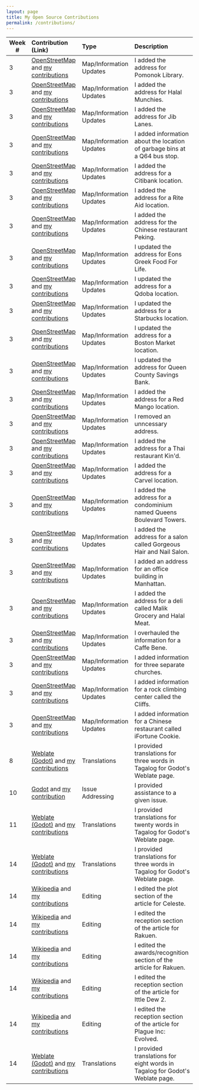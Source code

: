 ```yaml
---
layout: page
title: My Open Source Contributions
permalink: /contributions/
---
```


<!--
Type of the contribution should be "Wikipedia edit", "OpenStreet Map feature", "Project Documentation", "Project Code", "Blog Edit", etc.

The description should include a brief summary of what you did.

Replace the first row below with your contribution.

-->


| Week #       | Contribution (Link)  | Type  | Description |
|---|:---|:---|:---|
|  3   | [OpenStreetMap](https://www.openstreetmap.org) and [my contributions](https://www.openstreetmap.org/user/Bakainkorp/history#map=12/40.7269/-73.8937)   | Map/Information Updates  | I added the address for Pomonok Library. |
|  3   | [OpenStreetMap](https://www.openstreetmap.org) and [my contributions](https://www.openstreetmap.org/user/Bakainkorp/history#map=12/40.7269/-73.8937)   | Map/Information Updates  | I added the address for Halal Munchies. |
|  3   | [OpenStreetMap](https://www.openstreetmap.org) and [my contributions](https://www.openstreetmap.org/user/Bakainkorp/history#map=12/40.7269/-73.8937)   | Map/Information Updates  | I added the address for Jib Lanes. |
|  3   | [OpenStreetMap](https://www.openstreetmap.org) and [my contributions](https://www.openstreetmap.org/user/Bakainkorp/history#map=12/40.7269/-73.8937)   | Map/Information Updates  | I added information about the location of garbage bins at a Q64 bus stop. |
|  3   | [OpenStreetMap](https://www.openstreetmap.org) and [my contributions](https://www.openstreetmap.org/user/Bakainkorp/history#map=12/40.7269/-73.8937)   | Map/Information Updates  | I added the address for a Citibank location. |
|  3   | [OpenStreetMap](https://www.openstreetmap.org) and [my contributions](https://www.openstreetmap.org/user/Bakainkorp/history#map=12/40.7269/-73.8937)   | Map/Information Updates  | I added the address for a Rite Aid location. |
|  3   | [OpenStreetMap](https://www.openstreetmap.org) and [my contributions](https://www.openstreetmap.org/user/Bakainkorp/history#map=12/40.7269/-73.8937)   | Map/Information Updates  | I added the address for the Chinese restaurant Peking. |
|  3   | [OpenStreetMap](https://www.openstreetmap.org) and [my contributions](https://www.openstreetmap.org/user/Bakainkorp/history#map=12/40.7269/-73.8937)   | Map/Information Updates  | I updated the address for Eons Greek Food For Life.|
|  3   | [OpenStreetMap](https://www.openstreetmap.org) and [my contributions](https://www.openstreetmap.org/user/Bakainkorp/history#map=12/40.7269/-73.8937)   | Map/Information Updates  | I updated the address for a Qdoba location.|
|  3   | [OpenStreetMap](https://www.openstreetmap.org) and [my contributions](https://www.openstreetmap.org/user/Bakainkorp/history#map=12/40.7269/-73.8937)   | Map/Information Updates  | I updated the address for a Starbucks location.|
|  3   | [OpenStreetMap](https://www.openstreetmap.org) and [my contributions](https://www.openstreetmap.org/user/Bakainkorp/history#map=12/40.7269/-73.8937)   | Map/Information Updates  | I updated the address for a Boston Market location.|
|  3   | [OpenStreetMap](https://www.openstreetmap.org) and [my contributions](https://www.openstreetmap.org/user/Bakainkorp/history#map=12/40.7269/-73.8937)   | Map/Information Updates  | I updated the address for Queen County Savings Bank.|
|  3   | [OpenStreetMap](https://www.openstreetmap.org) and [my contributions](https://www.openstreetmap.org/user/Bakainkorp/history#map=12/40.7269/-73.8937)   | Map/Information Updates  | I added the address for a Red Mango location. |
|  3   | [OpenStreetMap](https://www.openstreetmap.org) and [my contributions](https://www.openstreetmap.org/user/Bakainkorp/history#map=12/40.7269/-73.8937)   | Map/Information Updates  | I removed an unncessary address.|
|  3   | [OpenStreetMap](https://www.openstreetmap.org) and [my contributions](https://www.openstreetmap.org/user/Bakainkorp/history#map=12/40.7269/-73.8937)   | Map/Information Updates  | I added the address for a Thai restaurant Kin'd. |
|  3   | [OpenStreetMap](https://www.openstreetmap.org) and [my contributions](https://www.openstreetmap.org/user/Bakainkorp/history#map=12/40.7269/-73.8937)   | Map/Information Updates  | I added the address for a Carvel location. |
|  3   | [OpenStreetMap](https://www.openstreetmap.org) and [my contributions](https://www.openstreetmap.org/user/Bakainkorp/history#map=12/40.7269/-73.8937)   | Map/Information Updates  | I added the address for a condominium named Queens Boulevard Towers. |
|  3   | [OpenStreetMap](https://www.openstreetmap.org) and [my contributions](https://www.openstreetmap.org/user/Bakainkorp/history#map=12/40.7269/-73.8937)   | Map/Information Updates  | I added the address for a salon called Gorgeous Hair and Nail Salon. |
|  3   | [OpenStreetMap](https://www.openstreetmap.org) and [my contributions](https://www.openstreetmap.org/user/Bakainkorp/history#map=12/40.7269/-73.8937)   | Map/Information Updates  | I added an address for an office building in Manhattan. |
|  3   | [OpenStreetMap](https://www.openstreetmap.org) and [my contributions](https://www.openstreetmap.org/user/Bakainkorp/history#map=12/40.7269/-73.8937)   | Map/Information Updates  | I added the address for a deli called Malik Grocery and Halal Meat. |
|  3   | [OpenStreetMap](https://www.openstreetmap.org) and [my contributions](https://www.openstreetmap.org/user/Bakainkorp/history#map=12/40.7269/-73.8937)   | Map/Information Updates  | I overhauled the information for a Caffe Bene. |
|  3   | [OpenStreetMap](https://www.openstreetmap.org) and [my contributions](https://www.openstreetmap.org/user/Bakainkorp/history#map=12/40.7269/-73.8937)   | Map/Information Updates  | I added information for three separate churches. |
|  3   | [OpenStreetMap](https://www.openstreetmap.org) and [my contributions](https://www.openstreetmap.org/user/Bakainkorp/history#map=12/40.7269/-73.8937)   | Map/Information Updates  | I added information for a rock climbing center called the Cliffs. |
|  3   | [OpenStreetMap](https://www.openstreetmap.org) and [my contributions](https://www.openstreetmap.org/user/Bakainkorp/history#map=12/40.7269/-73.8937)   | Map/Information Updates  | I added information for a Chinese restaurant called iFortune Cookie. |
|  8   | [Weblate (Godot)](https://hosted.weblate.org/projects/godot-engine/godot/) and [my contributions](https://hosted.weblate.org/user/Bakainkorp/)   | Translations  | I provided translations for three words in Tagalog for Godot's Weblate page. |
|  10  | [Godot](https://github.com/godotengine/godot) and [my contribution](https://github.com/godotengine/godot/issues/33800) | Issue Addressing | I provided assistance to a given issue.|
|  11   | [Weblate (Godot)](https://hosted.weblate.org/projects/godot-engine/godot/) and [my contributions](https://hosted.weblate.org/user/Bakainkorp/)   | Translations  |  I provided translations for twenty words in Tagalog for Godot's Weblate page.  |
|  14   | [Weblate (Godot)](https://hosted.weblate.org/projects/godot-engine/godot/) and [my contributions](https://hosted.weblate.org/user/Bakainkorp/)   | Translations  |  I provided translations for three words in Tagalog for Godot's Weblate page. |
|  14   | [Wikipedia](https://www.wikipedia.org) and [my contributions](https://en.wikipedia.org/wiki/Special:Contributions/Bakainkorp)| Editing | I edited the plot section of the article for Celeste. |
|  14   | [Wikipedia](https://www.wikipedia.org) and [my contributions](https://en.wikipedia.org/wiki/Special:Contributions/Bakainkorp)| Editing | I edited the reception section of the article for Rakuen. |
|  14   | [Wikipedia](https://www.wikipedia.org) and [my contributions](https://en.wikipedia.org/wiki/Special:Contributions/Bakainkorp)| Editing | I edited the awards/recognition section of the article for Rakuen. |
|  14   | [Wikipedia](https://www.wikipedia.org) and [my contributions](https://en.wikipedia.org/wiki/Special:Contributions/Bakainkorp)| Editing | I edited the reception section of the article for Ittle Dew 2. |
|  14   | [Wikipedia](https://www.wikipedia.org) and [my contributions](https://en.wikipedia.org/wiki/Special:Contributions/Bakainkorp)| Editing | I edited the reception section of the article for Plague Inc: Evolved. |
|  14   | [Weblate (Godot)](https://hosted.weblate.org/projects/godot-engine/godot/) and [my contributions](https://hosted.weblate.org/user/Bakainkorp/)   | Translations  |  I provided translations for eight words in Tagalog for Godot's Weblate page. |
